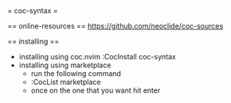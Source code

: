 
= coc-syntax =

== online-resources ==
https://github.com/neoclide/coc-sources

== installing ==
* installing using coc.nvim
	:CocInstall coc-syntax
* installing using marketplace
	- run the following command
	- :CocList marketplace
	- once on the one that you want hit enter
